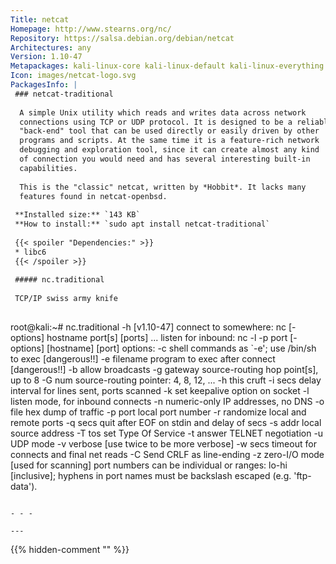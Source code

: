 ```yaml
---
Title: netcat
Homepage: http://www.stearns.org/nc/
Repository: https://salsa.debian.org/debian/netcat
Architectures: any
Version: 1.10-47
Metapackages: kali-linux-core kali-linux-default kali-linux-everything kali-linux-headless kali-linux-large kali-linux-nethunter kali-linux-wsl kali-tools-information-gathering kali-tools-vulnerability 
Icon: images/netcat-logo.svg
PackagesInfo: |
 ### netcat-traditional
 
  A simple Unix utility which reads and writes data across network
  connections using TCP or UDP protocol. It is designed to be a reliable
  "back-end" tool that can be used directly or easily driven by other
  programs and scripts. At the same time it is a feature-rich network
  debugging and exploration tool, since it can create almost any kind
  of connection you would need and has several interesting built-in
  capabilities.
   
  This is the "classic" netcat, written by *Hobbit*. It lacks many
  features found in netcat-openbsd.
 
 **Installed size:** `143 KB`  
 **How to install:** `sudo apt install netcat-traditional`  
 
 {{< spoiler "Dependencies:" >}}
 * libc6 
 {{< /spoiler >}}
 
 ##### nc.traditional
 
 TCP/IP swiss army knife
 
 ```
 root@kali:~# nc.traditional -h
 [v1.10-47]
 connect to somewhere:	nc [-options] hostname port[s] [ports] ... 
 listen for inbound:	nc -l -p port [-options] [hostname] [port]
 options:
 	-c shell commands	as `-e'; use /bin/sh to exec [dangerous!!]
 	-e filename		program to exec after connect [dangerous!!]
 	-b			allow broadcasts
 	-g gateway		source-routing hop point[s], up to 8
 	-G num			source-routing pointer: 4, 8, 12, ...
 	-h			this cruft
 	-i secs			delay interval for lines sent, ports scanned
         -k                      set keepalive option on socket
 	-l			listen mode, for inbound connects
 	-n			numeric-only IP addresses, no DNS
 	-o file			hex dump of traffic
 	-p port			local port number
 	-r			randomize local and remote ports
 	-q secs			quit after EOF on stdin and delay of secs
 	-s addr			local source address
 	-T tos			set Type Of Service
 	-t			answer TELNET negotiation
 	-u			UDP mode
 	-v			verbose [use twice to be more verbose]
 	-w secs			timeout for connects and final net reads
 	-C			Send CRLF as line-ending
 	-z			zero-I/O mode [used for scanning]
 port numbers can be individual or ranges: lo-hi [inclusive];
 hyphens in port names must be backslash escaped (e.g. 'ftp\-data').
 ```
 
 - - -
 
---
```

{{% hidden-comment "<!--Do not edit anything above this line-->" %}}

